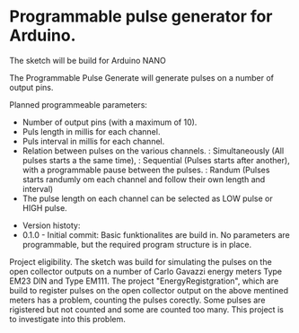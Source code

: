# Programmable pulse generator for Arduino.
 The sketch will be build for Arduino NANO 

 The Programmable Pulse Generate will generate pulses on a number of output pins.

  Planned programmeable parameters:
 - Number of output pins (with a maximum of 10).
 - Puls length in millis for each channel.
 - Puls interval in millis for each channel.
 - Relation between pulses on the various channels. 
   : Simultaneously (All pulses starts a the same time),
   : Sequential (Pulses starts after another), with a programmable pause between the pulses. 
   : Randum (Pulses starts randumly om each channel and follow their own length and interval)
 - The pulse length on each channel can be selected as LOW pulse or HIGH pulse.

 * Version histoty:
 * 0.1.0 - Initial commit: Basic funktionalites are build in. No parameters are programmable, but the required program structure is in place.

Project eligibility. 
The sketch was build for simulating the pulses on the open collector outputs on a number of Carlo Gavazzi energy meters Type EM23 DIN and Type EM111.
The project "EnergyRegistgration", which are build to register pulses on the open collector output on the above mentined meters has a problem, counting the pulses corectly. Some pulses are rigistered but not counted and some are counted too many.
This project is to investigate into this problem.

 






  